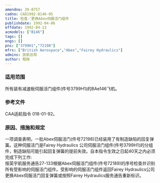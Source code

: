 ```yaml
---
amendno: 39-0757  
cadno: CAD1992-B146-05  
title: 检查／更换Abex伺服活门组件  
publishdate: 1992-04-06  
effdate: 1992-04-13  
acmodels: ["B146"]  
tags: []  
engs: []  
pns: ["3799H1","72198"]  
mfrs: ["British Aerospace","Abex","Fairey Hydraulics"]  
admins: 民航总局  
author: 程辉  
---
```

  
### 适用范围  
所有装有减速板伺服活门组件(件号3799H1)的BAe146飞机。  
  
<!--more-->  
### 参考文件  
  CAA适航指令 018-01-92。  
  
### 原因、措施和规定  

  一项调查表明，一批Abex伺服活门(件号72198)已经装用了有制造缺陷的回复弹簧。这种伺服活门是Fairey Hydraulics 公司伺服活门组件(件号3799H1)的分组件，制造缺陷可能引起回复弹簧的提前失效。自本指令生效之日起40天之内必须完成下列工作:  
  按英宇航服务通告27-133根据Abex伺服活门组件(件号72189)的序号检查并识别所有受影响的伺服活门组件。受影响的伺服活门组件返回Fairey Hydraulics公司更换Abex伺服活门回复弹簧或按照Fairey Hydraulics服务通告重新标识。  
